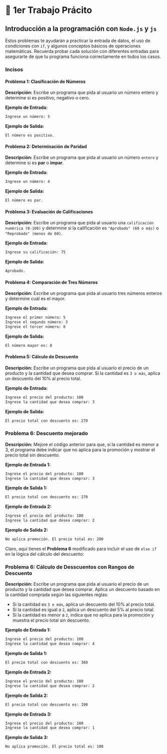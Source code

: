 # 🧱 1er Trabajo Prácito
## Introducción a la programación con `Node.js` y `js`

Estos problemas te ayudarán a practicar la entrada de datos, el uso de condiciones con `if`, y algunos conceptos básicos de operaciones matemáticas. Recuerda probar cada solución con diferentes entradas para asegurarte de que tu programa funciona correctamente en todos los casos.

### Incisos

#### **Problema 1: Clasificación de Números**

**Descripción:** Escribe un programa que pida al usuario un número entero y determine si es positivo, negativo o cero.

**Ejemplo de Entrada:**
```zsh
Ingrese un número: 5
```

**Ejemplo de Salida:**
```zhs
El número es positivo.
```

#### **Problema 2: Determinación de Paridad**

**Descripción:** Escribe un programa que pida al usuario un número `entero` y determine si es **par** o **impar**.

**Ejemplo de Entrada:**
```zsh
Ingrese un número: 4
```

**Ejemplo de Salida:**
```zsh
El número es par.
```

#### **Problema 3: Evaluación de Calificaciones**

**Descripción:** Escribe un programa que pida al usuario una `calificación numérica (0-100)` y determine si la calificación es `"Aprobado" (60 o más)` o `"Reprobado" (menos de 60)`.

**Ejemplo de Entrada:**
```zsh
Ingrese su calificación: 75
```

**Ejemplo de Salida:**
```zsh
Aprobado.
```
#### **Problema 4: Comparación de Tres Números**

**Descripción:** Escribe un programa que pida al usuario tres números enteros y determine cuál es el mayor.

**Ejemplo de Entrada:**
```zsh
Ingrese el primer número: 5
Ingrese el segundo número: 3
Ingrese el tercer número: 8
```

**Ejemplo de Salida:**
```zsh
El número mayor es: 8
```

#### **Problema 5: Cálculo de Descuento**

**Descripción:** Escribe un programa que pida al usuario el precio de un producto y la cantidad que desea comprar. Si la cantidad es `3 o más`, aplica un descuento del 10% al precio total.

**Ejemplo de Entrada:**
```zsh
Ingrese el precio del producto: 100
Ingrese la cantidad que desea comprar: 3
```

**Ejemplo de Salida:**
```zsh
El precio total con descuento es: 270
```

### **Problema 6: Descuento mejorado**

**Descripción:** Mejore el código anterior para que, si la cantidad es menor a 3, el programa debe indicar que no aplica para la promoción y mostrar el precio total sin descuento.

**Ejemplo de Entrada 1:**
```zsh
Ingrese el precio del producto: 100
Ingrese la cantidad que desea comprar: 3
```

**Ejemplo de Salida 1:**
```zsh
El precio total con descuento es: 270
```

**Ejemplo de Entrada 2:**
```zsh
Ingrese el precio del producto: 100
Ingrese la cantidad que desea comprar: 2
```

**Ejemplo de Salida 2:**
```zsh
No aplica promoción. El precio total es: 200
```

Claro, aquí tienes el **Problema 6** modificado para incluir el uso de `else if` en la lógica del cálculo del descuento:

### **Problema 6: Cálculo de Desscuentos con Rangos de Descuento**

**Descripción:** Escribe un programa que pida al usuario el precio de un producto y la cantidad que desea comprar. Aplica un descuento basado en la cantidad comprada según las siguientes reglas:
- Si la cantidad es `3 o más`, aplica un descuento del 10% al precio total.
- Si la cantidad es igual a `2`, aplica un descuento del 5% al precio total.
- Si la cantidad es menor a `2`, indica que no aplica para la promoción y muestra el precio total sin descuento.

**Ejemplo de Entrada 1:**
```zsh
Ingrese el precio del producto: 100
Ingrese la cantidad que desea comprar: 4
```

**Ejemplo de Salida 1:**
```zsh
El precio total con descuento es: 360
```

**Ejemplo de Entrada 2:**
```zsh
Ingrese el precio del producto: 100
Ingrese la cantidad que desea comprar: 2
```

**Ejemplo de Salida 2:**
```zsh
El precio total con descuento es: 190
```

**Ejemplo de Entrada 3:**
```zsh
Ingrese el precio del producto: 100
Ingrese la cantidad que desea comprar: 1
```

**Ejemplo de Salida 3:**
```zsh
No aplica promoción. El precio total es: 100
```
